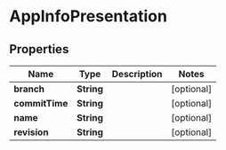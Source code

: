 
# AppInfoPresentation

## Properties
Name | Type | Description | Notes
------------ | ------------- | ------------- | -------------
**branch** | **String** |  |  [optional]
**commitTime** | **String** |  |  [optional]
**name** | **String** |  |  [optional]
**revision** | **String** |  |  [optional]



